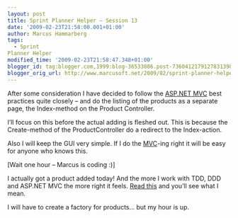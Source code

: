 ```yaml
---
layout: post
title: Sprint Planner Helper – Session 13
date: '2009-02-23T21:58:00.001+01:00'
author: Marcus Hammarberg
tags:
  - Sprint
Planner Helper
modified_time: '2009-02-23T21:58:47.348+01:00'
blogger_id: tag:blogger.com,1999:blog-36533086.post-7360412179127831398
blogger_orig_url: http://www.marcusoft.net/2009/02/sprint-planner-helper-session-13.html
---
```



After some consideration I have decided to follow the
<a href="http://www.asp.net/mvc/" target="_blank">ASP.NET MVC</a> best
practices quite closely – and do the listing of the products as a
separate page, the Index-method on the Product Controller.

I’ll focus on this before the actual adding is fleshed out. This is
because the Create-method of the ProductController do a redirect to the
Index-action.

Also I will keep the GUI very simple. If I do the
<a href="http://en.wikipedia.org/wiki/Model-view-controller"
target="_blank">MVC</a>-ing right it will be easy for anyone who knows
this.

\[Wait one hour – Marcus is coding :)\]

I actually got a product added today! And the more I work with TDD, DDD
and ASP.NET MVC the more right it feels. <a
href="http://www.marcusoft.net/2009/02/why-ddd-rocks-marcusoftnet-version.html"
target="_blank">Read this</a> and you’ll see what I mean.

I will have to create a factory for products… but my hour is up.
